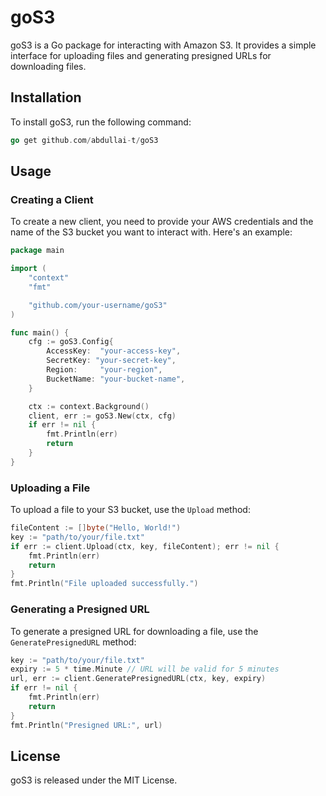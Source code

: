 goS3
=====

goS3 is a Go package for interacting with Amazon S3. It provides a simple interface for uploading files and generating presigned URLs for downloading files.

Installation
------------

To install goS3, run the following command:

```go
go get github.com/abdullai-t/goS3
```

Usage
-----

### Creating a Client

To create a new client, you need to provide your AWS credentials and the name of the S3 bucket you want to interact with. Here's an example:

```go
package main

import (
	"context"
	"fmt"

	"github.com/your-username/goS3"
)

func main() {
	cfg := goS3.Config{
		AccessKey:  "your-access-key",
		SecretKey: "your-secret-key",
		Region:     "your-region",
		BucketName: "your-bucket-name",
	}

	ctx := context.Background()
	client, err := goS3.New(ctx, cfg)
	if err != nil {
		fmt.Println(err)
		return
	}
}
```

### Uploading a File

To upload a file to your S3 bucket, use the `Upload` method:

```go
fileContent := []byte("Hello, World!")
key := "path/to/your/file.txt"
if err := client.Upload(ctx, key, fileContent); err != nil {
	fmt.Println(err)
	return
}
fmt.Println("File uploaded successfully.")
```

### Generating a Presigned URL

To generate a presigned URL for downloading a file, use the `GeneratePresignedURL` method:

```go
key := "path/to/your/file.txt"
expiry := 5 * time.Minute // URL will be valid for 5 minutes
url, err := client.GeneratePresignedURL(ctx, key, expiry)
if err != nil {
	fmt.Println(err)
	return
}
fmt.Println("Presigned URL:", url)
```

License
-------

goS3 is released under the MIT License.
